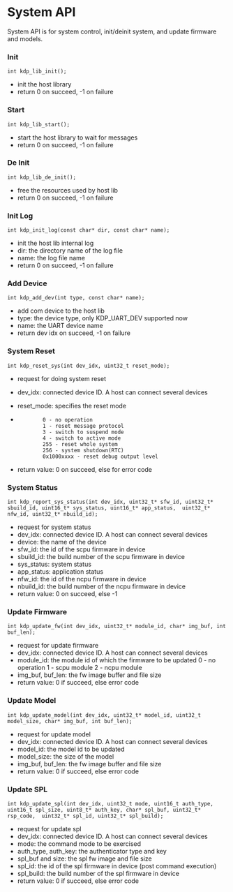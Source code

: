 # System API

System API is for system control, init/deinit system, and update firmware and models.

### Init

`int kdp_lib_init();`

 * init the host library
 * return 0 on succeed, -1 on failure


### Start

`int kdp_lib_start();`

 * start the host library to wait for messages
 * return 0 on succeed, -1 on failure


### De Init

`int kdp_lib_de_init(); `

 * free the resources used by host lib
 * return 0 on succeed, -1 on failure


### Init Log

`int kdp_init_log(const char* dir, const char* name);`

 * init the host lib internal log
 * dir: the directory name of the log file
 * name: the log file name
 * return 0 on succeed, -1 on failure

### Add Device

`int kdp_add_dev(int type, const char* name);`

 * add com device to the host lib
 * type: the device type, only KDP_UART_DEV supported now
 * name: the UART device name
 * return dev idx on succeed, -1 on failure

### System Reset
`int kdp_reset_sys(int dev_idx, uint32_t reset_mode);`

 * request for doing system reset
 * dev_idx: connected device ID. A host can connect several devices
 * reset_mode: specifies the reset mode

 *             0 - no operation
               1 - reset message protocol
               3 - switch to suspend mode
               4 - switch to active mode
               255 - reset whole system
               256 - system shutdown(RTC)
               0x1000xxxx - reset debug output level

 * return value: 0 on succeed, else for error code



### System Status

`int kdp_report_sys_status(int dev_idx, uint32_t* sfw_id, uint32_t* sbuild_id,
                           uint16_t* sys_status, uint16_t* app_status, 
                           uint32_t* nfw_id, uint32_t* nbuild_id);`

 * request for system status
 * dev_idx: connected device ID. A host can connect several devices
 * device: the name of the device
 * sfw_id: the id of the scpu firmware in device
 * sbuild_id: the build number of the scpu firmware in device
 * sys_status: system status
 * app_status: application status
 * nfw_id: the id of the ncpu firmware in device
 * nbuild_id: the build number of the ncpu firmware in device
 * return value: 0 on succeed, else -1

### Update Firmware

`int kdp_update_fw(int dev_idx, uint32_t* module_id, char* img_buf, int buf_len);`

 * request for update firmware
 * dev_idx: connected device ID. A host can connect several devices
 * module_id: the module id of which the firmware to be updated
              0 - no operation
              1 - scpu module
              2 - ncpu module
 * img_buf, buf_len: the fw image buffer and file size
 * return value: 0 if succeed, else error code

### Update Model

`int kdp_update_model(int dev_idx, uint32_t* model_id, uint32_t model_size,
                     char* img_buf, int buf_len);`

 * request for update model
 * dev_idx: connected device ID. A host can connect several devices
 * model_id: the model id to be updated
 * model_size: the size of the model
 * img_buf, buf_len: the fw image buffer and file size
 * return value: 0 if succeed, else error code
 
### Update SPL

`int kdp_update_spl(int dev_idx, uint32_t mode, uint16_t auth_type, uint16_t spl_size,
                    uint8_t* auth_key, char* spl_buf, uint32_t* rsp_code, 
                    uint32_t* spl_id, uint32_t* spl_build);`

 * request for update spl
 * dev_idx: connected device ID. A host can connect several devices
 * mode: the command mode to be exercised
 * auth_type, auth_key: the authenticator type and key
 * spl_buf and size: the spl fw image and file size
 * spl_id: the id of the spl firmware in device (post command execution)
 * spl_build: the build number of the spl firmware in device
 * return value: 0 if succeed, else error code


